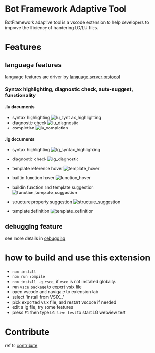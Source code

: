 # Bot Framework Adaptive Tool
BotFramework adaptive tool is a vscode extension to help developers to improve the fficiency of handering LG/LU files.


# Features

## language features
language features are driven by [language server protocol](./languageServer.md)

### Syntax highlighting, diagnostic check, auto-suggest, functionality
#### .lu documents
- syntax highlighting
![lu_synt	ax_highlighting](https://raw.githubusercontent.com/microsoft/BotBuilder-Samples/master/experimental/adaptive-tool/resources/images/lu_syntax_highlighting.png)
- diagnostic check
![lu_diagnostic](https://raw.githubusercontent.com/microsoft/BotBuilder-Samples/master/experimental/adaptive-tool/resources/images/lu_diagnostic.png)
- completion 
![lu_completion](https://raw.githubusercontent.com/microsoft/BotBuilder-Samples/master/experimental/adaptive-tool/resources/images/lu_completion.gif)

#### .lg documents
- syntax highlighting
![lg_syntax_highlighting](https://raw.githubusercontent.com/microsoft/BotBuilder-Samples/master/experimental/adaptive-tool/resources/images/lg_syntax_highlighting.png)

- diagnostic check
![lg_diagnostic](https://raw.githubusercontent.com/microsoft/BotBuilder-Samples/master/experimental/adaptive-tool/resources/images/lg_diagnostic.gif)

- template reference hover
![template_hover](https://raw.githubusercontent.com/microsoft/BotBuilder-Samples/master/experimental/adaptive-tool/resources/images/template_hover.png)

- builtin function hover
![function_hover](https://raw.githubusercontent.com/microsoft/BotBuilder-Samples/master/experimental/adaptive-tool/resources/images/function_hover.png)

- buildin function and template suggestion
![function_template_suggestion](https://raw.githubusercontent.com/microsoft/BotBuilder-Samples/master/experimental/adaptive-tool/resources/images/function_template_suggestion.gif)

- structure property suggestion
![structure_suggestion](https://raw.githubusercontent.com/microsoft/BotBuilder-Samples/master/experimental/adaptive-tool/resources/images/structure_suggestion.gif)

- template definition
![template_definition](https://raw.githubusercontent.com/microsoft/BotBuilder-Samples/master/experimental/adaptive-tool/resources/images/template_definition.gif)

## debugging feature
 see more details in [debugging](./debugging.md)


# how to build and use this extension
- `npm install`
- `npm run compile`
- `npm install -g vsce`, if `vsce` is not installed globally.
- run `vsce package` to export vsix file
- open vscode and navigate to extension tab
- select 'install from VSIX...'
- pick exported vsix file, and restart vscode if needed
- edit a lg file, try some features
- press `F1` then type `LG live test` to start LG webview test

# Contribute
ref to [contribute](./contribute.md)